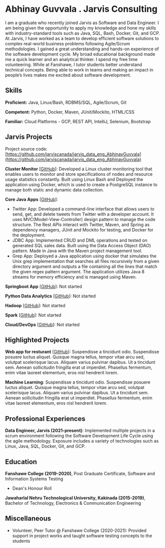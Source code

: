 # Abhinay Guvvala . Jarvis Consulting

I am a graduate who recently joined Jarvis as Software and Data Engineer. I am being given the opportunity to apply my knowledge and hone my skills with industry-standard tools such as Java, SQL, Bash, Docker, Git, and GCP. At Jarvis, I have worked as a team to develop efficient software solutions to complex real-world business problems following Agile/Scrum methodologies. I gained a great understanding and hands-on experience of the software development cycle. My broad educational background made me a quick learner and an analytical thinker. I spend my free time volunteering. While at Fanshawe, I tutor students better understand technical concepts. Being able to work in teams and making an impact in people’s lives makes me excited about software development.

## Skills

**Proficient:** Java, Linux/Bash, RDBMS/SQL, Agile/Scrum, Git

**Competent:** Python, Docker, Maven, JUnit/Mockito, HTML/CSS

**Familiar:** Cloud Platforms - GCP, REST API, IntelliJ, Selenium, Bootstrap

## Jarvis Projects

Project source code: [https://github.com/jarviscanada/jarvis_data_eng_AbhinayGuvvala](https://github.com/jarviscanada/jarvis_data_eng_AbhinayGuvvala)


**Cluster Monitor** [[GitHub](https://github.com/jarviscanada/jarvis_data_eng_AbhinayGuvvala/tree/master/linux_sql)]: Developed a Linux cluster monitoring tool that enables users to monitor and store specifications of nodes and resource usage statistics constantly. Built using Linux Bash and Deployed the application using Docker, which is used to create a PostgreSQL instance to manage both static and dynamic data collection.

**Core Java Apps** [[GitHub](https://github.com/jarviscanada/jarvis_data_eng_AbhinayGuvvala/tree/master/core_java)]:
      
  - Twitter App: Developed a command-line interface that allows users to send, get, and delete tweets from Twitter with a developer account. It uses MVC(Model-View-Controller) design pattern to manage the code structure. The Rest APIs interact with Twitter, Maven, and Spring as dependency managers, JUnit and Mockito for testing, and Docker for the deployment.
  - JDBC App: Implemented CRUD and DML operations and tested on generated SQL sales data. Built using the Data Access Object (DAO) pattern. Made in Java with the Maven project management tool.
  - Grep App: Deployed a Java application using docker that simulates the Unix grep implementation that searches all files recursively from a given directory argument and outputs a file containing all the lines that match the given regex pattern argument. The application utilizes Java 8 streams for memory efficiency and is managed using Maven.

**Springboot App** [[GitHub](https://github.com/jarviscanada/jarvis_data_eng_AbhinayGuvvala/tree/master/springboot)]: Not started

**Python Data Analytics** [[GitHub](https://github.com/jarviscanada/jarvis_data_eng_AbhinayGuvvala/tree/master/python_data_anlytics)]: Not started

**Hadoop** [[GitHub](https://github.com/jarviscanada/jarvis_data_eng_AbhinayGuvvala/tree/master/hadoop)]: Not started

**Spark** [[GitHub](https://github.com/jarviscanada/jarvis_data_eng_AbhinayGuvvala/tree/master/spark)]: Not started

**Cloud/DevOps** [[GitHub](https://github.com/jarviscanada/jarvis_data_eng_AbhinayGuvvala/tree/master/cloud_devops)]: Not started


## Highlighted Projects
**Web app for resturant** [[GitHub](https://github.com/jarviscanada/jarvis_profile_builder)]: Suspendisse a tincidunt odio. Suspendisse posuere luctus aliquet. Quisque magna tellus, tempor vitae arcu sed, volutpat scelerisque lacus. Aliquam varius pulvinar dapibus. Ut a tincidunt sem. Aenean sollicitudin fringilla erat ut imperdiet. Phasellus fermentum, enim vitae laoreet elementum, eros nisl hendrerit lorem.

**Machine Learning**: Suspendisse a tincidunt odio. Suspendisse posuere luctus aliquet. Quisque magna tellus, tempor vitae arcu sed, volutpat scelerisque lacus. Aliquam varius pulvinar dapibus. Ut a tincidunt sem. Aenean sollicitudin fringilla erat ut imperdiet. Phasellus fermentum, enim vitae laoreet elementum, eros nisl hendrerit lorem.


## Professional Experiences

**Data Engineer, Jarvis (2021-present)**: Implemented multiple projects in a scrum environment following the Software Development Life Cycle using the agile methodology. Exposure includes a variety of technologies such as Linux, Java, SQL, Docker, Git, and GCP.


## Education
**Fanshawe College (2019-2020)**, Post Graduate Certificate, Software and Information Systems Testing
- Dean's Honour Roll

**Jawaharlal Nehru Technological University, Kakinada (2015-2019)**, Bachelor of Technology, Electronics & Communication Engineering


## Miscellaneous
- Volunteer, Peer Tutor @ Fanshawe College (2020-2021): Provided support in project works and taught software testing concepts to the students